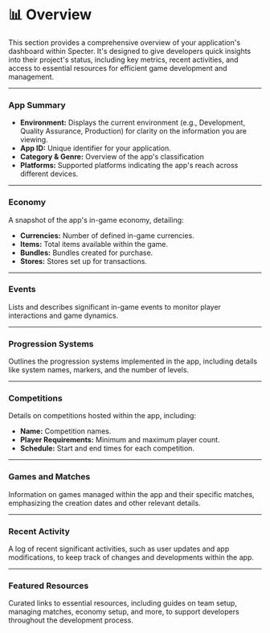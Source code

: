 # 📊 Overview

This section provides a comprehensive overview of your application's dashboard within Specter. It's designed to give developers quick insights into their project's status, including key metrics, recent activities, and access to essential resources for efficient game development and management.

***

### App Summary

* **Environment:** Displays the current environment (e.g., Development, Quality Assurance, Production) for clarity on the information you are viewing.
* **App ID:** Unique identifier for your application.
* **Category & Genre:** Overview of the app's classification
* **Platforms:** Supported platforms indicating the app's reach across different devices.

***

### Economy

A snapshot of the app's in-game economy, detailing:

* **Currencies:** Number of defined in-game currencies.
* **Items:** Total items available within the game.
* **Bundles:** Bundles created for purchase.
* **Stores:** Stores set up for transactions.

***

### Events

Lists and describes significant in-game events to monitor player interactions and game dynamics.

***

### Progression Systems

Outlines the progression systems implemented in the app, including details like system names, markers, and the number of levels.&#x20;

***

### Competitions

Details on competitions hosted within the app, including:

* **Name:** Competition names.
* **Player Requirements:** Minimum and maximum player count.
* **Schedule:** Start and end times for each competition.

***

### Games and Matches

Information on games managed within the app and their specific matches, emphasizing the creation dates and other relevant details.

***

### Recent Activity

A log of recent significant activities, such as user updates and app modifications, to keep track of changes and developments within the app.

***

### Featured Resources

Curated links to essential resources, including guides on team setup, managing matches, economy setup, and more, to support developers throughout the development process.
